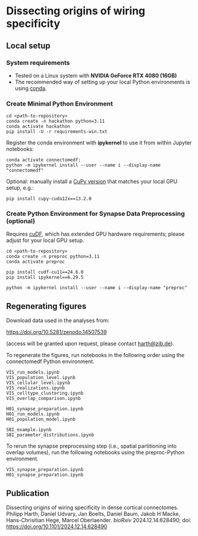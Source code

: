# Dissecting origins of wiring specificity

## Local setup

### System requirements
- Tested on a Linux system with **NVIDIA GeForce RTX 4080 (16GB)** 
- The recommended way of setting up your local Python environments is using [conda](https://docs.conda.io/projects/conda/en/stable/user-guide/index.html).

### Create Minimal Python Environment 
```
cd <path-to-repository>
conda create -n hackathon python=3.11
conda activate hackathon
pip install -U -r requirements-win.txt
```
Register the conda environment with **ipykernel** to use it from within Jupyter notebooks:
```
conda activate connectomedf:
python -m ipykernel install --user --name i --display-name "connectomedf"
```
Optional: manually install a [CuPy version](https://docs.cupy.dev/en/stable/install.html) that matches your local GPU setup, e.g.:
```
pip install cupy-cuda12x==13.2.0
```
### Create Python Environment for Synapse Data Preprocessing (optional) 
Requires [cuDF](https://github.com/rapidsai/cudf), which has extended GPU hardware requirements; please adjust for your local GPU setup.
```
cd <path-to-repository>
conda create -n preproc python=3.11
conda activate preproc 

pip install cudf-cu11==24.6.0
pip install ipykernel==6.29.5

python -m ipykernel install --user --name i --display-name "preproc"
```

## Regenerating figures

Download data used in the analyses from:

https://doi.org/10.5281/zenodo.14507539 

(access will be granted upon request, please contact <harth@zib.de>).

To regenerate the figures, run notebooks in the following order  using the connectomedf Python environment.
```
VIS_run_models.ipynb
VIS_population_level.ipynb
VIS_cellular_level.ipynb
VIS_realizations.ipynb
VIS_celltype_clustering.ipynb
VIS_overlap_comparison.ipynb

H01_synapse_preparation.ipynb
H01_run_models.ipynb
H01_population_model.ipynb

SBI_example.ipynb
SBI_parameter_distributions.ipynb
```

To rerun the synapse preprocessing step (i.e., spatial partitioning into overlap volumes), run the following notebooks using the preproc-Python environment.
```
VIS_synapse_preparation.ipynb
H01_synapse_preparation.ipynb 
```

## Publication
Dissecting origins of wiring specificity in dense cortical connectomes.
Philipp Harth, Daniel Udvary, Jan Boelts, Daniel Baum, Jakob H Macke, Hans-Chrisitian Hege, Marcel Oberlaender.
*bioRxiv* 2024.12.14.628490; doi: https://doi.org/10.1101/2024.12.14.628490
